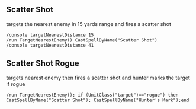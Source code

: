 ## Scatter Shot
targets the nearest enemy in 15 yards range and fires a scatter shot
```
/console targetNearestDistance 15
/run TargetNearestEnemy() CastSpellByName("Scatter Shot")
/console targetNearestDistance 41
```


## Scatter Shot Rogue
targets nearest enemy then fires a scatter shot and hunter marks the target if rogue
```
/run TargetNearestEnemy(); if (UnitClass("target")=="rogue") then CastSpellByName("Scatter Shot"); CastSpellByName("Hunter's Mark");end
```